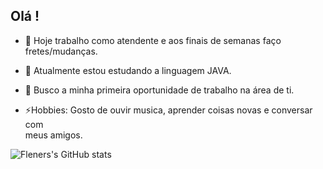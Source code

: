 ## Olá !


- 🔭 Hoje trabalho como atendente e aos finais de semanas faço <br>
fretes/mudanças.

- 🌱 Atualmente estou estudando a linguagem JAVA.

- 🤔 Busco a minha primeira oportunidade de trabalho na área de ti.

- ⚡Hobbies: Gosto de ouvir musica, aprender coisas novas e conversar com <br> 
meus amigos.

![Fleners's GitHub stats](https://github-readme-stats.vercel.app/api?username=Fleners&show_icons=true&theme=tokyonight)
